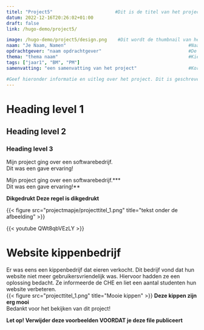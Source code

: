 ```yaml
---
titel: "Project5"                       #Dit is de titel van het project. Kan aangepast worden, maar probeer het aan de foldernaam te herkennen.
datum: 2022-12-16T20:26:02+01:00
draft: false
link: /hugo-demo/project5/

image: /hugo-demo/project5/design.png    #Dit wordt de thumbnail van het project
naam: "Je Naam, Namen"                                             #Naam / Namen bijv. "Jan de Lange, Fred Bouwhuis"
opdrachtgever: "naam opdrachtgever"                                #De naam van je opdrachtgever bijv. "Jan de Lange"
thema: "thema naam"                                                #Kies uit Development / UX Design / Business
tags: ["jaar1", "BM", "PM"]                                             #Vul je tags hierin. Het mogen er meerdere zijn. Kies alleen uit (jaar1 / jaar2 / jaar3 / jaar4 / FDD / DB / DT / BM / PM / DIT / etcetera...)
samenvatting: "een samenvatting van het project"                   #Korte samenvatting van het project   

#Geef hieronder informatie en uitleg over het project. Dit is geschreven in Markdown (.md) en hier zijn verschillende style-opties. Deze zijn hieronder als voorbeeld weergegeven:
--- 
```


# Heading level 1 <!-- Dit is de grootste titel--> 
## Heading level 2 <!-- Dit is een kleinere titel dan level 1--> 
### Heading level 3 <!-- Dit is een kleinere titel dan level 2--> 


<!-- Wil je een nieuwe regel beginnen zoals hieronder? Zet dan een aantal spaties (2 of meer) achter het einde van de regel. In het 2e voorbeeld zijn de spaties uitgedrukt met een ster-->
Mijn project ging over een softwarebedrijf.    
Dit was een gave ervaring!    

Mijn project ging over een softwarebedrijf.***    
Dit was een gave ervaring!**

<!-- Wil je je tekst dikgedrukt hebben? Doe dit dan met 2 sterren voor en achter het woord of de regel-->
**Dikgedrukt**
**Deze regel is dikgedrukt**

<!-- Wil je afbeeldingen toevoegen? Doe dat dan op de volgende manier:-->
{{< figure src="projectmapje/projecttitel_1.png" title="tekst onder de afbeelding" >}}       
<!-- voeg afbeeldingen toe aan de content folder met het formaat: "projecttitel_1", "projecttitel_2" enzovoort. -->

<!-- Wil je youtube videos toevoegen? Doe dat dan op de volgende manier:-->
{{< youtube QWt8qbVEzLY >}}                                                
<!-- vul het gedeelte van de url in wat na "https://www.youtube.com/watch?v=" komt. -->

# Website kippenbedrijf
Er was eens een kippenbedrijf dat eieren verkocht. Dit bedrijf vond dat hun website niet meer gebruikersvriendelijk was. Hiervoor hadden ze een oplossing bedacht. Ze informeerde de CHE en liet een aantal studenten hun website verbeteren.   
{{< figure src="projecttitel_1.png" title="Mooie kippen" >}}
**Deze kippen zijn erg mooi**   
Bedankt voor het bekijken van dit project!   


**Let op! Verwijder deze voorbeelden VOORDAT je deze file publiceert**


